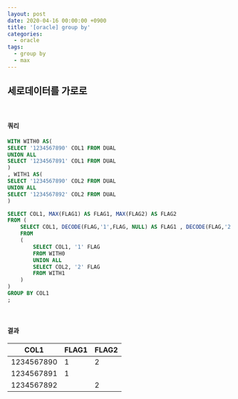 ```yaml
---
layout: post
date: 2020-04-16 00:00:00 +0900
title: '[oracle] group by'
categories:
  - oracle
tags:
  - group by
  - max
---
```


## 세로데이터를 가로로

<br>

#### 쿼리

```sql
WITH WITH0 AS(
SELECT '1234567890' COL1 FROM DUAL
UNION ALL
SELECT '1234567891' COL1 FROM DUAL
)
, WITH1 AS(
SELECT '1234567890' COL2 FROM DUAL
UNION ALL
SELECT '1234567892' COL2 FROM DUAL
)

SELECT COL1, MAX(FLAG1) AS FLAG1, MAX(FLAG2) AS FLAG2
FROM (
    SELECT COL1, DECODE(FLAG,'1',FLAG, NULL) AS FLAG1 , DECODE(FLAG,'2',FLAG, NULL) AS FLAG2
    FROM
    (
        SELECT COL1, '1' FLAG
        FROM WITH0
        UNION ALL
        SELECT COL2, '2' FLAG
        FROM WITH1
    )
)
GROUP BY COL1
;
```

<br>

#### 결과

| COL1 | FLAG1 | FLAG2 |
| --- | --- | --- |
| 1234567890 | 1 | 2 |
| 1234567891 | 1 |	 |
| 1234567892 |	 | 2 |
